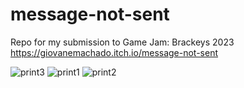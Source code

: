 # message-not-sent

Repo for my submission to Game Jam: Brackeys 2023
https://giovanemachado.itch.io/message-not-sent

![print3](https://github.com/giovanemachado/message-not-sent/assets/33123137/783b9a62-d2ad-40a1-be36-44488d5c721b)
![print1](https://github.com/giovanemachado/message-not-sent/assets/33123137/1bec1b40-f62e-4399-b6c8-221a666290e5)
![print2](https://github.com/giovanemachado/message-not-sent/assets/33123137/3b5101b0-69b1-4a36-b92f-865ccd9d7239)

